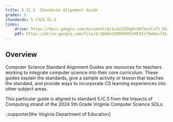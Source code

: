 ```yaml
---
title: 5.IC.5  Standards Alignment Guide
grades: 5
standards: 5.CS24.IC.5
links:
    drive: https://docs.google.com/document/d/1oJU1ZZHgEcU87mcolxT5_6GJ0aAZBM6mH0Jlz3M2zCU/edit?usp=drive_link
    pdf: https://drive.google.com/file/d/1Q4OnSIDFHTHS5nMC91c79eWinfJkiQup/view?usp=drive_link
---
```


## Overview

Computer Science Standard Alignment Guides are resources for teachers working to integrate computer science into their core curriculum. These guides explain the standards, give a sample activity or lesson that teaches the standard, and provide ways to incorporate CS learning experiences into other subject areas. 

This particular guide is aligned to standard 5.IC.5 from the Impacts of Computing strand of the 2024 5th Grade Virginia Computer Science SOLs.

::supporter[the Virginia Department of Education]